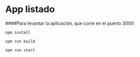 # App listado

####Para levantar la aplicación, que corre en el puerto 3000:

`npm install`

`npm run build`

`npm run start`